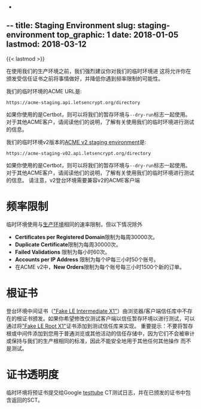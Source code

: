-
--
title: Staging Environment
slug: staging-environment
top_graphic: 1
date: 2018-01-05
lastmod: 2018-03-12
---

{{< lastmod >}}

在使用我们的生产环境之前，我们强烈建议你对我们的临时环境进 这将允许你在颁发受信任证书之前将事情做好，并降低你遇到频率限制的可能性。

我们的临时环境的ACME URL是:

`https://acme-staging.api.letsencrypt.org/directory`

如果你使用的是Certbot，则可以将我们的暂存环境与`--dry-run`标志一起使用。 对于其他ACME客户，请阅读他们的说明，了解有关使用我们的临时环境进行测试的信息。

我们的临时环境v2版本的[ACME v2 staging environment](https://community.letsencrypt.org/t/staging-endpoint-for-acme-v2/49605)是:

`https://acme-staging-v02.api.letsencrypt.org/directory`

如果你使用的是Certbot，则可以将我们的暂存环境与`--dry-run`标志一起使用。 对于其他ACME客户，请阅读他们的说明，了解有关使用我们的临时环境进行测试的信息。 请注意，v2登台环境需要兼容v2的ACME客户端

# 频率限制

临时环境使用与[生产环境](/docs/rate-limits/)相同的速率限制，但以下情况除外

* **Certificates per Registered Domain**限制为每周30000次。
* **Duplicate Certificate**限制为每周30000次。
* **Failed Validations** 限制为每小时60次。
* **Accounts per IP Address** 限制为每个IP每三小时50个账号。
* 在ACME v2中，**New Orders**限制为每个账号每三小时1500个新的订单。


# 根证书
登台环境中间证书（["Fake LE Intermediate X1"](/certs/fakeleintermediatex1.pem)）由浏览器/客户端信任库中不存在的根证书颁发。如果你希望修改仅测试客户端以信任暂存环境以进行测试，可以通过将["Fake LE Root X1"](/certs/fakelerootx1.pem)证书添加到测试信任库来实现。 重要提示：不要将暂存根或中间件添加到您用于普通浏览或其他活动的信任存储中，因为它们不会被审计或保持与我们的生产根相同的标准，因此不能安全地用于其他任何其他操作 而不是测试。

# 证书透明度

临时环境将预证书提交给Google [testtube](http://www.certificate-transparency.org/known-logs#TOC-Test-Logs) CT测试日志，并在已颁发的证书中包含返回的SCT。
